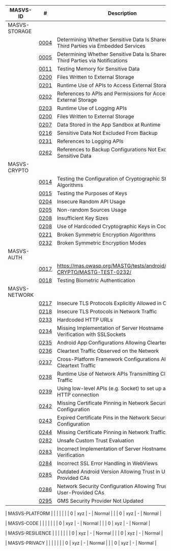 | MASVS-ID | # | Description | Implementation-Status | MAS-Status |
|----------|----------|----------|----------|----------|
| MASVS-STORAGE |  |  |  |  |
|  | [0004](https://mas.owasp.org/MASTG/tests/android/MASVS-STORAGE/MASTG-TEST-0004/) | Determining Whether Sensitive Data Is Shared with Third Parties via Embedded Services | - | Updated Soon |
|  | [0005](https://mas.owasp.org/MASTG/tests/android/MASVS-STORAGE/MASTG-TEST-0005/) | Determining Whether Sensitive Data Is Shared with Third Parties via Notifications | - | Updated Soon |
|  | [0011](https://mas.owasp.org/MASTG/tests/android/MASVS-STORAGE/MASTG-TEST-0011/) | Testing Memory for Sensitive Data | - | Updated Soon |
|  | [0200](https://mas.owasp.org/MASTG/tests/android/MASVS-STORAGE/MASTG-TEST-0200/) | Files Written to External Storage | - | Normal |
|  | [0201](https://mas.owasp.org/MASTG/tests/android/MASVS-STORAGE/MASTG-TEST-0201/) | Runtime Use of APIs to Access External Storage | - | Normal |
|  | [0202](https://mas.owasp.org/MASTG/tests/android/MASVS-STORAGE/MASTG-TEST-0202/) | References to APIs and Permissions for Accessing External Storage | - | Normal |
|  | [0203](https://mas.owasp.org/MASTG/tests/android/MASVS-STORAGE/MASTG-TEST-0203/) | Runtime Use of Logging APIs | - | Normal |
|  | [0200](https://mas.owasp.org/MASTG/tests/android/MASVS-STORAGE/MASTG-TEST-0200/) | Files Written to External Storage | - | Normal |
|  | [0207](https://mas.owasp.org/MASTG/tests/android/MASVS-STORAGE/MASTG-TEST-0207/) | Data Stored in the App Sandbox at Runtime | - | Normal |
|  | [0216](https://mas.owasp.org/MASTG/tests/android/MASVS-STORAGE/MASTG-TEST-0216/) | Sensitive Data Not Excluded From Backup | - | Normal |
|  | [0231](https://mas.owasp.org/MASTG/tests/android/MASVS-STORAGE/MASTG-TEST-0231/) | References to Logging APIs | - | Normal |
|  | [0262](https://mas.owasp.org/MASTG/tests/android/MASVS-STORAGE/MASTG-TEST-0262/) | References to Backup Configurations Not Excluding Sensitive Data | - | Normal |
| MASVS-CRYPTO |  |  |  |  |
|  | [0014](https://mas.owasp.org/MASTG/tests/android/MASVS-CRYPTO/MASTG-TEST-0014/) | Testing the Configuration of Cryptographic Standard Algorithms | - | Updated Soon |
|  | [0015](https://mas.owasp.org/MASTG/tests/android/MASVS-CRYPTO/MASTG-TEST-0015/) | Testing the Purposes of Keys | - | Updated Soon |
|  | [0204](https://mas.owasp.org/MASTG/tests/android/MASVS-CRYPTO/MASTG-TEST-0204/) | Insecure Random API Usage | - | Normal |
|  | [0205](https://mas.owasp.org/MASTG/tests/android/MASVS-CRYPTO/MASTG-TEST-0205/) | Non-random Sources Usage | - | Normal |
|  | [0208](https://mas.owasp.org/MASTG/tests/android/MASVS-CRYPTO/MASTG-TEST-0208/) | Insufficient Key Sizes | - | Normal |
|  | [0208](https://mas.owasp.org/MASTG/tests/android/MASVS-CRYPTO/MASTG-TEST-0212/) | Use of Hardcoded Cryptographic Keys in Code | - | Normal |
|  | [0221](https://mas.owasp.org/MASTG/tests/android/MASVS-CRYPTO/MASTG-TEST-0221/) | Broken Symmetric Encryption Algorithms | - | Normal |
|  | [0232](https://mas.owasp.org/MASTG/tests/android/MASVS-CRYPTO/MASTG-TEST-0232/) | Broken Symmetric Encryption Modes | - | Normal |
| MASVS-AUTH |  |  |  |  |
|  | [0017](https://mas.owasp.org/MASTG/tests/android/MASVS-AUTH/MASTG-TEST-0017/) | https://mas.owasp.org/MASTG/tests/android/MASVS-CRYPTO/MASTG-TEST-0232/ | - | Updated Soon |
|  | [0018](https://mas.owasp.org/MASTG/tests/android/MASVS-AUTH/MASTG-TEST-0018/) | Testing Biometric Authentication | - | Updated Soon |
| MASVS-NETWORK |  |  |  |  |
|  | [0217](https://mas.owasp.org/MASTG/tests/android/MASVS-NETWORK/MASTG-TEST-0217/) | Insecure TLS Protocols Explicitly Allowed in Code | - | Normal |
|  | [0218](https://mas.owasp.org/MASTG/tests/android/MASVS-NETWORK/MASTG-TEST-0218/) | Insecure TLS Protocols in Network Traffic | - | Normal |
|  | [0233](https://mas.owasp.org/MASTG/tests/android/MASVS-NETWORK/MASTG-TEST-0233/) | Hardcoded HTTP URLs | - | Normal |
|  | [0234](https://mas.owasp.org/MASTG/tests/android/MASVS-NETWORK/MASTG-TEST-0234/) | Missing Implementation of Server Hostname Verification with SSLSockets | - | Normal |
|  | [0235](https://mas.owasp.org/MASTG/tests/android/MASVS-NETWORK/MASTG-TEST-0235/) | Android App Configurations Allowing Cleartext Traffic | - | Normal |
|  | [0236](https://mas.owasp.org/MASTG/tests/android/MASVS-NETWORK/MASTG-TEST-0236/) | Cleartext Traffic Observed on the Network | - | Normal |
|  | [0237](https://mas.owasp.org/MASTG/tests/android/MASVS-NETWORK/MASTG-TEST-0237/) | Cross-Platform Framework Configurations Allowing Cleartext Traffic | - | MISSING IMPLEMENTATION |
|  | [0238](https://mas.owasp.org/MASTG/tests/android/MASVS-NETWORK/MASTG-TEST-0238/) | Runtime Use of Network APIs Transmitting Cleartext Traffic | - | MISSING IMPLEMENTATION |
|  | [0239](https://mas.owasp.org/MASTG/tests/android/MASVS-NETWORK/MASTG-TEST-0239/) | Using low-level APIs (e.g. Socket) to set up a custom HTTP connection | - | MISSING IMPLEMENTATION |
|  | [0242](https://mas.owasp.org/MASTG/tests/android/MASVS-NETWORK/MASTG-TEST-0242/) | Missing Certificate Pinning in Network Security Configuration | - | Normal |
|  | [0243](https://mas.owasp.org/MASTG/tests/android/MASVS-NETWORK/MASTG-TEST-0243/) | Expired Certificate Pins in the Network Security Configuration | - | Normal |
|  | [0244](https://mas.owasp.org/MASTG/tests/android/MASVS-NETWORK/MASTG-TEST-0244/) | Missing Certificate Pinning in Network Traffic | - | Normal |
|  | [0282](https://mas.owasp.org/MASTG/tests/android/MASVS-NETWORK/MASTG-TEST-0282/) | Unsafe Custom Trust Evaluation | - | Normal |
|  | [0283](https://mas.owasp.org/MASTG/tests/android/MASVS-NETWORK/MASTG-TEST-0283/) | Incorrect Implementation of Server Hostname Verification | - | Normal |
|  | [0284](https://mas.owasp.org/MASTG/tests/android/MASVS-NETWORK/MASTG-TEST-0284/) | Incorrect SSL Error Handling in WebViews | - | Normal |
|  | [0285](https://mas.owasp.org/MASTG/tests/android/MASVS-NETWORK/MASTG-TEST-0285/) | Outdated Android Version Allowing Trust in User-Provided CAs | - | Normal |
|  | [0286](https://mas.owasp.org/MASTG/tests/android/MASVS-NETWORK/MASTG-TEST-0286/) | Network Security Configuration Allowing Trust in User-Provided CAs | - | Normal |
|  | [0295](https://mas.owasp.org/MASTG/tests/android/MASVS-NETWORK/MASTG-TEST-0295/) | GMS Security Provider Not Updated | - | Normal |


| MASVS-PLATFORM |  |  |  |  |
|  | 0 | xyz | - | Normal |
|  | 0 | xyz | - | Normal |

| MASVS-CODE |  |  |  |  |
|  | 0 | xyz | - | Normal |
|  | 0 | xyz | - | Normal |

| MASVS-RESILIENCE |  |  |  |  |
|  | 0 | xyz | - | Normal |
|  | 0 | xyz | - | Normal |

| MASVS-PRIVACY |  |  |  |  |
|  | 0 | xyz | - | Normal |
|  | 0 | xyz | - | Normal |

